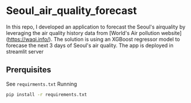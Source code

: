 # Seoul_air_quality_forecast
In this repo, I developed an application to forecast the Seoul's airquality by leveraging the air quality history data from [World's Air pollution website] (https://waqi.info/).
The solution is using an XGBoost regressor model to forecase the next 3 days of Seoul's air quality. The app is deployed in streamlit server
## Prerquisites
See `requirments.txt`
Running
```bash
pip install -r requirements.txt
```

